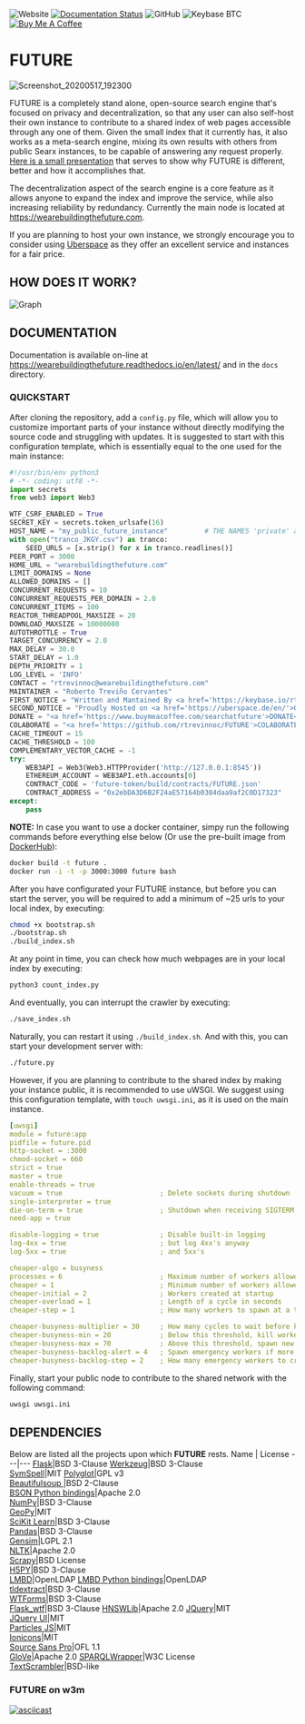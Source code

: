 ![Website](https://img.shields.io/website?down_color=red&down_message=offline&up_color=green&up_message=online&url=https%3A%2F%2Fwearebuildingthefuture.com) [![Documentation Status](https://readthedocs.org/projects/wearebuildingthefuture/badge/?version=latest)](https://wearebuildingthefuture.readthedocs.io/en/latest/?badge=latest) ![GitHub](https://img.shields.io/github/license/rtrevinnoc/FUTURE) ![Keybase BTC](https://img.shields.io/keybase/btc/rtrevinnoc)\
[![Buy Me A Coffee](https://camo.githubusercontent.com/031fc5a134cdca5ae3460822aba371e63f794233/68747470733a2f2f7777772e6275796d6561636f666665652e636f6d2f6173736574732f696d672f637573746f6d5f696d616765732f6f72616e67655f696d672e706e67)](https://www.buymeacoffee.com/searchatfuture)

# FUTURE

![Screenshot_20200517_192300](https://user-images.githubusercontent.com/7103315/82164538-bea0e600-9876-11ea-8d42-c8a1b126d8fb.png)

FUTURE is a completely stand alone, open-source search engine that's focused on privacy and decentralization, so that any user can also self-host their own instance to contribute to a shared index of web pages accessible through any one of them. Given the small index that it currently has, it also works as a meta-search engine, mixing its own results with others from public Searx instances, to be capable of answering any request properly. [Here is a small presentation](https://future-pitch.glitch.me/#0) that serves to show why FUTURE is different, better and how it accomplishes that.

The decentralization aspect of the search engine is a core feature as it allows anyone to expand the index and improve the service, while also increasing reliability by redundancy. Currently the main node is located at https://wearebuildingthefuture.com.

If you are planning to host your own instance, we strongly encourage you to consider using [Uberspace](https://uberspace.de/en/) as they offer an excellent service and instances for a fair price.



## HOW DOES IT WORK?

![Graph](https://cdn.glitch.com/ede86e6d-2c5a-40c6-b1a1-546bb881a618%2Fhow_it_works.png?v=1612302725088)



## DOCUMENTATION

Documentation is available on-line at https://wearebuildingthefuture.readthedocs.io/en/latest/ and in the `docs` directory.

### QUICKSTART

After cloning the repository, add a `config.py` file, which will allow you to customize important parts of your instance without directly modifying the source code and struggling with updates. It is suggested to start with this configuration template, which is essentially equal to the one used for the main instance:

```python
#!/usr/bin/env python3
# -*- coding: utf8 -*-
import secrets
from web3 import Web3

WTF_CSRF_ENABLED = True
SECRET_KEY = secrets.token_urlsafe(16)
HOST_NAME = "my_public_future_instance"         # THE NAMES 'private' and 'wearebuildingthefuture.com' are reserved for private and main nodes, respectively.
with open("tranco_JKGY.csv") as tranco:
	SEED_URLS = [x.strip() for x in tranco.readlines()]
PEER_PORT = 3000
HOME_URL = "wearebuildingthefuture.com"
LIMIT_DOMAINS = None
ALLOWED_DOMAINS = []
CONCURRENT_REQUESTS = 10
CONCURRENT_REQUESTS_PER_DOMAIN = 2.0
CONCURRENT_ITEMS = 100
REACTOR_THREADPOOL_MAXSIZE = 20
DOWNLOAD_MAXSIZE = 10000000
AUTOTHROTTLE = True
TARGET_CONCURRENCY = 2.0
MAX_DELAY = 30.0
START_DELAY = 1.0
DEPTH_PRIORITY = 1
LOG_LEVEL = 'INFO'
CONTACT = "rtrevinnoc@wearebuildingthefuture.com"
MAINTAINER = "Roberto Treviño Cervantes"
FIRST_NOTICE = "Written and Mantained By <a href='https://keybase.io/rtrevinnoc'>Roberto Treviño</a>"
SECOND_NOTICE = "Proudly Hosted on <a href='https://uberspace.de/en/'>Uberspace</a>"
DONATE = "<a href='https://www.buymeacoffee.com/searchatfuture'>DONATE</a>"
COLABORATE = "<a href='https://github.com/rtrevinnoc/FUTURE'>COLABORATE</a>"
CACHE_TIMEOUT = 15
CACHE_THRESHOLD = 100
COMPLEMENTARY_VECTOR_CACHE = -1
try:
	WEB3API = Web3(Web3.HTTPProvider('http://127.0.0.1:8545'))
	ETHEREUM_ACCOUNT = WEB3API.eth.accounts[0]
	CONTRACT_CODE = 'future-token/build/contracts/FUTURE.json'
	CONTRACT_ADDRESS = "0x2ebDA3D6B2F24aE57164b0384daa9af2C0D17323"
except:
	pass
```

**NOTE:** In case you want to use a docker container, simpy run the following commands before everything else below (Or use the pre-built image from [DockerHub](https://hub.docker.com/repository/docker/rtrevinnoc/future)):

```bash
docker build -t future .
docker run -i -t -p 3000:3000 future bash
```

After you have configurated your FUTURE instance, but before you can start the server, you will be required to add a minimum of ~25 urls to your local index, by executing:

```bash
chmod +x bootstrap.sh
./bootstrap.sh
./build_index.sh
```

At any point in time, you can check how much webpages are in your local index by executing:

```bash
python3 count_index.py
```

And eventually, you can interrupt the crawler by executing:

```bash
./save_index.sh
```

Naturally, you can restart it using `./build_index.sh`. And with this, you can start your development server with:

```bash
./future.py
```

However, if you are planning to contribute to the shared index by making your instance public, it is recommended to use uWSGI. We suggest using this configuration template, with `touch uwsgi.ini`, as it is used on the main instance.

```yaml
[uwsgi]
module = future:app
pidfile = future.pid
http-socket = :3000
chmod-socket = 660
strict = true
master = true
enable-threads = true
vacuum = true                        ; Delete sockets during shutdown
single-interpreter = true
die-on-term = true                   ; Shutdown when receiving SIGTERM (default is respawn)
need-app = true

disable-logging = true               ; Disable built-in logging
log-4xx = true                       ; but log 4xx's anyway
log-5xx = true                       ; and 5xx's

cheaper-algo = busyness
processes = 6                        ; Maximum number of workers allowed
cheaper = 1                          ; Minimum number of workers allowed
cheaper-initial = 2                  ; Workers created at startup
cheaper-overload = 1                 ; Length of a cycle in seconds
cheaper-step = 1                     ; How many workers to spawn at a time

cheaper-busyness-multiplier = 30     ; How many cycles to wait before killing workers
cheaper-busyness-min = 20            ; Below this threshold, kill workers (if stable for multiplier cycles)
cheaper-busyness-max = 70            ; Above this threshold, spawn new workers
cheaper-busyness-backlog-alert = 4   ; Spawn emergency workers if more than this many requests are waiting in the queue
cheaper-busyness-backlog-step = 2    ; How many emergency workers to create if there are too many requests in the queue
```

Finally, start your public node to contribute to the shared network with the following command:

```bash
uwsgi uwsgi.ini
```


## DEPENDENCIES

Below are listed all the projects upon which __FUTURE__ rests.
Name | License
---|---
[Flask](https://github.com/pallets/flask)|BSD 3-Clause
[Werkzeug](https://github.com/pallets/werkzeug)|BSD 3-Clause                
[SymSpell](https://github.com/wolfgarbe/SymSpell/)|MIT
[Polyglot](https://github.com/aboSamoor/polyglot/)|GPL v3                   
[Beautifulsoup ](https://code.launchpad.net/beautifulsoup)|BSD 2-Clause              
[BSON Python bindings](https://github.com/py-bson/bson)|Apache 2.0                
[NumPy](https://github.com/numpy/numpy)|BSD 3-Clause     
[GeoPy](https://github.com/geopy/geopy)|MIT                   
[SciKit Learn](https://github.com/scikit-learn/scikit-learn)|BSD 3-Clause                 
[Pandas](https://github.com/pandas-dev/pandas)|BSD 3-Clause     
[Gensim](https://github.com/RaRe-Technologies/gensim)|LGPL 2.1                      
[NLTK](https://github.com/nltk/nltk)|Apache 2.0      
[Scrapy](https://github.com/scrapy/scrapy)|BSD License                   
[H5PY](https://github.com/h5py/h5py)|BSD 3-Clause              
[LMBD](https://github.com/LMDB/lmdb)|OpenLDAP
[LMBD Python bindings](https://github.com/jnwatson/py-lmdb)|OpenLDAP                    
[tldextract](https://github.com/john-kurkowski/tldextract)|BSD 3-Clause       
[WTForms](https://github.com/wtforms/wtforms)|BSD 3-Clause               
[Flask_wtf](https://github.com/lepture/flask-wtf)|BSD 3-Clause
[HNSWLib](https://github.com/nmslib/hnswlib)|Apache 2.0
[JQuery](https://github.com/jquery/jquery)|MIT                      
[JQuery UI](https://github.com/jquery/jquery-ui)|MIT             
[Particles JS](https://github.com/VincentGarreau/particles.js/)|MIT             
[Ionicons](https://github.com/ionic-team/ionicons)|MIT         
[Source Sans Pro](https://github.com/adobe-fonts/source-sans-pro)|OFL 1.1                   
[GloVe](https://github.com/stanfordnlp/GloVe)|Apache 2.0
[SPARQLWrapper](https://github.com/RDFLib/sparqlwrapper)|W3C License      
[TextScrambler](https://codepen.io/soulwire/pen/mErPAK)|BSD-like   



### FUTURE on w3m

[![asciicast](https://asciinema.org/a/331246.svg)](https://asciinema.org/a/331246?autoplay=1)
